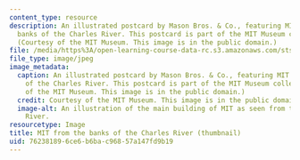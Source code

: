 ```yaml
---
content_type: resource
description: An illustrated postcard by Mason Bros. & Co., featuring MIT from the
  banks of the Charles River. This postcard is part of the MIT Museum collections.
  (Courtesy of the MIT Museum. This image is in the public domain.)
file: /media/https%3A/open-learning-course-data-rc.s3.amazonaws.com/sts-050-the-history-of-mit-spring-2016/762381896ce6b6bac96857a147fd9b19_STS-050S16-th.jpg
file_type: image/jpeg
image_metadata:
  caption: An illustrated postcard by Mason Bros. & Co., featuring MIT from the banks
    of the Charles River. This postcard is part of the MIT Museum collections. (Courtesy
    of the MIT Museum. This image is in the public domain.)
  credit: Courtesy of the MIT Museum. This image is in the public domain.
  image-alt: An illustration of the main building of MIT as seen from the Charles
    River.
resourcetype: Image
title: MIT from the banks of the Charles River (thumbnail)
uid: 76238189-6ce6-b6ba-c968-57a147fd9b19
---
```

